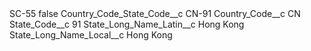 <?xml version="1.0" encoding="UTF-8"?>
<CustomMetadata xmlns="http://soap.sforce.com/2006/04/metadata" xmlns:xsi="http://www.w3.org/2001/XMLSchema-instance" xmlns:xsd="http://www.w3.org/2001/XMLSchema">
    <label>SC-55</label>
    <protected>false</protected>
    <values>
        <field>Country_Code_State_Code__c</field>
        <value xsi:type="xsd:string">CN-91</value>
    </values>
    <values>
        <field>Country_Code__c</field>
        <value xsi:type="xsd:string">CN</value>
    </values>
    <values>
        <field>State_Code__c</field>
        <value xsi:type="xsd:string">91</value>
    </values>
    <values>
        <field>State_Long_Name_Latin__c</field>
        <value xsi:type="xsd:string">Hong Kong</value>
    </values>
    <values>
        <field>State_Long_Name_Local__c</field>
        <value xsi:type="xsd:string">Hong Kong</value>
    </values>
</CustomMetadata>
